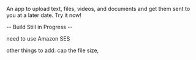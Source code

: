 An app to upload text, files, videos, and documents and get them sent to you at a later date. Try it now!

-- Build Still in Progress --

need to use Amazon SES

other things to add:
cap the file size, 
